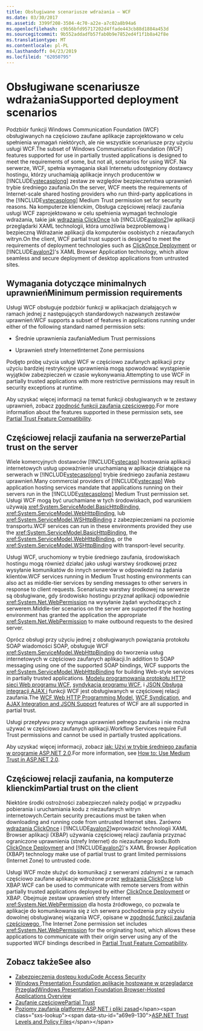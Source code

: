 ```yaml
---
title: Obsługiwane scenariusze wdrażania — WCF
ms.date: 03/30/2017
ms.assetid: 3399f208-3504-4c70-a22e-a7c02a8b94a6
ms.openlocfilehash: c9b56bfd95717202d4ffade443cb88d1884a453d
ms.sourcegitcommit: 9b552addadfb57fab0b9e7852ed4f1f1b8a42f8e
ms.translationtype: MT
ms.contentlocale: pl-PL
ms.lasthandoff: 04/23/2019
ms.locfileid: "62050795"
---
```

# <a name="supported-deployment-scenarios"></a><span data-ttu-id="a69e9-102">Obsługiwane scenariusze wdrażania</span><span class="sxs-lookup"><span data-stu-id="a69e9-102">Supported deployment scenarios</span></span>

<span data-ttu-id="a69e9-103">Podzbiór funkcji Windows Communication Foundation (WCF) obsługiwanych na częściowo zaufane aplikacje zaprojektowano w celu spełnienia wymagań niektórych, ale nie wszystkie scenariusze przy użyciu usługi WCF.</span><span class="sxs-lookup"><span data-stu-id="a69e9-103">The subset of Windows Communication Foundation (WCF) features supported for use in partially trusted applications is designed to meet the requirements of some, but not all, scenarios for using WCF.</span></span> <span data-ttu-id="a69e9-104">Na serwerze, WCF, spełnia wymagania skali Internetu udostępniony dostawcy hostingu, którzy uruchamiają aplikacje innych producentów w [!INCLUDE[vstecasplong](../../../../includes/vstecasplong-md.md)] zestaw ze względów bezpieczeństwa uprawnień trybie średniego zaufania.</span><span class="sxs-lookup"><span data-stu-id="a69e9-104">On the server, WCF meets the requirements of Internet-scale shared hosting providers who run third-party applications in the [!INCLUDE[vstecasplong](../../../../includes/vstecasplong-md.md)] Medium Trust permission set for security reasons.</span></span> <span data-ttu-id="a69e9-105">Na komputerze klienckim, Obsługa częściowej relacji zaufania usługi WCF zaprojektowano w celu spełnienia wymagań technologie wdrażania, takie jak [wdrażania ClickOnce](/visualstudio/deployment/clickonce-security-and-deployment) lub [!INCLUDE[avalon2](../../../../includes/avalon2-md.md)]w aplikacji przeglądarki XAML technologii, która umożliwia bezproblemową i bezpieczną Wdrażanie aplikacji dla komputerów osobistych z niezaufanych witryn.</span><span class="sxs-lookup"><span data-stu-id="a69e9-105">On the client, WCF partial trust support is designed to meet the requirements of deployment technologies such as [ClickOnce Deployment](/visualstudio/deployment/clickonce-security-and-deployment) or [!INCLUDE[avalon2](../../../../includes/avalon2-md.md)]'s XAML Browser Application technology, which allow seamless and secure deployment of desktop applications from untrusted sites.</span></span>

## <a name="minimum-permission-requirements"></a><span data-ttu-id="a69e9-106">Wymagania dotyczące minimalnych uprawnień</span><span class="sxs-lookup"><span data-stu-id="a69e9-106">Minimum permission requirements</span></span>

<span data-ttu-id="a69e9-107">Usługi WCF obsługuje podzbiór funkcji w aplikacjach działających w ramach jednej z następujących standardowych nazwanych zestawów uprawnień:</span><span class="sxs-lookup"><span data-stu-id="a69e9-107">WCF supports a subset of features in applications running under either of the following standard named permission sets:</span></span>

- <span data-ttu-id="a69e9-108">Średnie uprawnienia zaufania</span><span class="sxs-lookup"><span data-stu-id="a69e9-108">Medium Trust permissions</span></span>

- <span data-ttu-id="a69e9-109">Uprawnień strefy Internet</span><span class="sxs-lookup"><span data-stu-id="a69e9-109">Internet Zone permissions</span></span>

<span data-ttu-id="a69e9-110">Podjęto próbę użycia usługi WCF w częściowo zaufanych aplikacji przy użyciu bardziej restrykcyjne uprawnienia mogą spowodować wystąpienie wyjątków zabezpieczeń w czasie wykonywania.</span><span class="sxs-lookup"><span data-stu-id="a69e9-110">Attempting to use WCF in partially trusted applications with more restrictive permissions may result in security exceptions at runtime.</span></span>

<span data-ttu-id="a69e9-111">Aby uzyskać więcej informacji na temat funkcji obsługiwanych w te zestawy uprawnień, zobacz [zgodność funkcji zaufania częściowego](partial-trust-feature-compatibility.md).</span><span class="sxs-lookup"><span data-stu-id="a69e9-111">For more information about the features supported in these permission sets, see [Partial Trust Feature Compatibility](partial-trust-feature-compatibility.md).</span></span>

## <a name="partial-trust-on-the-server"></a><span data-ttu-id="a69e9-112">Częściowej relacji zaufania na serwerze</span><span class="sxs-lookup"><span data-stu-id="a69e9-112">Partial trust on the server</span></span>

<span data-ttu-id="a69e9-113">Wiele komercyjnych dostawców [!INCLUDE[vstecasp](../../../../includes/vstecasp-md.md)] hostowania aplikacji internetowych usług upoważnienie uruchamianą w aplikacje działające na serwerach w [!INCLUDE[vstecasplong](../../../../includes/vstecasplong-md.md)] trybie średniego zaufania zestawu uprawnień.</span><span class="sxs-lookup"><span data-stu-id="a69e9-113">Many commercial providers of [!INCLUDE[vstecasp](../../../../includes/vstecasp-md.md)] Web application hosting services mandate that applications running on their servers run in the [!INCLUDE[vstecasplong](../../../../includes/vstecasplong-md.md)] Medium Trust permission set.</span></span> <span data-ttu-id="a69e9-114">Usługi WCF mogą być uruchamiane w tych środowiskach, pod warunkiem używają <xref:System.ServiceModel.BasicHttpBinding>, <xref:System.ServiceModel.WebHttpBinding>, lub <xref:System.ServiceModel.WSHttpBinding> z zabezpieczeniami na poziomie transportu.</span><span class="sxs-lookup"><span data-stu-id="a69e9-114">WCF services can run in these environments provided they use the <xref:System.ServiceModel.BasicHttpBinding>, the <xref:System.ServiceModel.WebHttpBinding>, or the <xref:System.ServiceModel.WSHttpBinding> with transport-level security.</span></span>

<span data-ttu-id="a69e9-115">Usługi WCF, uruchomiony w trybie średniego zaufania, środowiskach hostingu mogą również działać jako usługi warstwy środkowej przez wysyłanie komunikatów do innych serwerów w odpowiedzi na żądania klientów.</span><span class="sxs-lookup"><span data-stu-id="a69e9-115">WCF services running in Medium Trust hosting environments can also act as middle-tier services by sending messages to other servers in response to client requests.</span></span> <span data-ttu-id="a69e9-116">Scenariusze warstwy środkowej na serwerze są obsługiwane, gdy środowisko hostingu przyznał aplikacji odpowiednie <xref:System.Net.WebPermission> na wysyłanie żądań wychodzących z serwerem.</span><span class="sxs-lookup"><span data-stu-id="a69e9-116">Middle-tier scenarios on the server are supported if the hosting environment has granted the application the appropriate <xref:System.Net.WebPermission> to make outbound requests to the desired server.</span></span>

<span data-ttu-id="a69e9-117">Oprócz obsługi przy użyciu jednej z obsługiwanych powiązania protokołu SOAP wiadomości SOAP, obsługuje WCF <xref:System.ServiceModel.WebHttpBinding> do tworzenia usług internetowych w częściowo zaufanych aplikacji.</span><span class="sxs-lookup"><span data-stu-id="a69e9-117">In addition to SOAP messaging using one of the supported SOAP bindings, WCF supports the <xref:System.ServiceModel.WebHttpBinding> for building Web-style services in partially trusted applications.</span></span> <span data-ttu-id="a69e9-118">[Modelu programowania protokołu HTTP sieci Web programu WCF](wcf-web-http-programming-model.md), [syndykacja programu WCF](wcf-syndication.md), i [JSON Obsługa integracji AJAX i](ajax-integration-and-json-support.md) funkcji WCF jest obsługiwanych w częściowej relacji zaufania.</span><span class="sxs-lookup"><span data-stu-id="a69e9-118">The [WCF Web HTTP Programming Model](wcf-web-http-programming-model.md), [WCF Syndication](wcf-syndication.md), and [AJAX Integration and JSON Support](ajax-integration-and-json-support.md) features of WCF are all supported in partial trust.</span></span>

<span data-ttu-id="a69e9-119">Usługi przepływu pracy wymaga uprawnień pełnego zaufania i nie można używać w częściowo zaufanych aplikacji.</span><span class="sxs-lookup"><span data-stu-id="a69e9-119">Workflow Services require Full Trust permissions and cannot be used in partially trusted applications.</span></span>

<span data-ttu-id="a69e9-120">Aby uzyskać więcej informacji, zobacz [jak: Użyj w trybie średniego zaufania w programie ASP.NET 2.0](https://go.microsoft.com/fwlink/?LinkId=84603).</span><span class="sxs-lookup"><span data-stu-id="a69e9-120">For more information, see [How to: Use Medium Trust in ASP.NET 2.0](https://go.microsoft.com/fwlink/?LinkId=84603).</span></span>

## <a name="partial-trust-on-the-client"></a><span data-ttu-id="a69e9-121">Częściowej relacji zaufania, na komputerze klienckim</span><span class="sxs-lookup"><span data-stu-id="a69e9-121">Partial trust on the client</span></span>

<span data-ttu-id="a69e9-122">Niektóre środki ostrożności zabezpieczeń należy podjąć w przypadku pobierania i uruchamiania kodu z niezaufanych witryn internetowych.</span><span class="sxs-lookup"><span data-stu-id="a69e9-122">Certain security precautions must be taken when downloading and running code from untrusted Internet sites.</span></span> <span data-ttu-id="a69e9-123">Zarówno [wdrażania ClickOnce](/visualstudio/deployment/clickonce-security-and-deployment) i [!INCLUDE[avalon2](../../../../includes/avalon2-md.md)]wprowadzić technologii XAML Browser aplikacji (XBAP) używania częściowej relacji zaufania przyznać ograniczone uprawnienia (strefy Internet) do niezaufanego kodu.</span><span class="sxs-lookup"><span data-stu-id="a69e9-123">Both [ClickOnce Deployment](/visualstudio/deployment/clickonce-security-and-deployment) and [!INCLUDE[avalon2](../../../../includes/avalon2-md.md)]'s XAML Browser Application (XBAP) technology make use of partial trust to grant limited permissions (Internet Zone) to untrusted code.</span></span>

<span data-ttu-id="a69e9-124">Usługi WCF może służyć do komunikacji z serwerami zdalnymi z w ramach częściowo zaufane aplikacje wdrożone przez [wdrażania ClickOnce](/visualstudio/deployment/clickonce-security-and-deployment) lub XBAP.</span><span class="sxs-lookup"><span data-stu-id="a69e9-124">WCF can be used to communicate with remote servers from within partially trusted applications deployed by either [ClickOnce Deployment](/visualstudio/deployment/clickonce-security-and-deployment) or XBAP.</span></span> <span data-ttu-id="a69e9-125">Obejmuje zestaw uprawnień strefy Internet <xref:System.Net.WebPermission> dla hosta źródłowego, co pozwala te aplikacje do komunikowania się z ich serwera pochodzenia przy użyciu dowolnej obsługiwanej wiązania WCF, opisane w [zgodność funkcji zaufania częściowego ](partial-trust-feature-compatibility.md).</span><span class="sxs-lookup"><span data-stu-id="a69e9-125">The Internet Zone permission set includes <xref:System.Net.WebPermission> for the originating host, which allows these applications to communicate with their origin server using any of the supported WCF bindings described in [Partial Trust Feature Compatibility](partial-trust-feature-compatibility.md).</span></span>

## <a name="see-also"></a><span data-ttu-id="a69e9-126">Zobacz także</span><span class="sxs-lookup"><span data-stu-id="a69e9-126">See also</span></span>

- [<span data-ttu-id="a69e9-127">Zabezpieczenia dostępu kodu</span><span class="sxs-lookup"><span data-stu-id="a69e9-127">Code Access Security</span></span>](../../misc/code-access-security.md)
- [<span data-ttu-id="a69e9-128">Windows Presentation Foundation aplikacje hostowane w przeglądarce Przegląd</span><span class="sxs-lookup"><span data-stu-id="a69e9-128">Windows Presentation Foundation Browser-Hosted Applications Overview</span></span>](../../wpf/app-development/wpf-xaml-browser-applications-overview.md)
- [<span data-ttu-id="a69e9-129">Zaufanie częściowe</span><span class="sxs-lookup"><span data-stu-id="a69e9-129">Partial Trust</span></span>](partial-trust.md)
- <span data-ttu-id="a69e9-130">[Poziomy zaufania platformy ASP.NET i pliki zasad](https://docs.microsoft.com/previous-versions/wyts434y(v=vs.140))</span><span class="sxs-lookup"><span data-stu-id="a69e9-130">[ASP.NET Trust Levels and Policy Files](https://docs.microsoft.com/previous-versions/wyts434y(v=vs.140))</span></span>